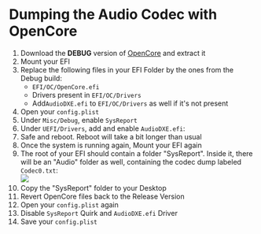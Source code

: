 # Dumping the Audio Codec with OpenCore

1. Download the **DEBUG** version of [OpenCore](https://github.com/acidanthera/OpenCorePkg/releases) and extract it
2. Mount your EFI
3. Replace the following files in your EFI Folder by the ones from the Debug build:
	- `EFI/OC/OpenCore.efi`
	- Drivers present in `EFI/OC/Drivers` 
	- Add`AudioDXE.efi` to `EFI/OC/Drivers` as well if it's not present
4. Open your `config.plist`
5. Under `Misc/Debug`, enable `SysReport`
6. Under `UEFI/Drivers`, add and enable `AudioDXE.efi`:</br>
7. Safe and reboot. Reboot will take a bit longer than usual 
8. Once the system is running again, Mount your EFI again
9. The root of your EFI should contain a folder "SysReport". Inside it, there will be an "Audio" folder as well, containing the codec dump labeled `Codec0.txt`: </br>![](/Users/5t33z0/Desktop/SysReport.png)
10. Copy the "SysReport" folder to your Desktop
11. Revert OpenCore files back to the Release Version
12. Open your `config.plist` again
13. Disable `SysReport` Quirk and `AudioDXE.efi` Driver
14. Save your `config.plist`
